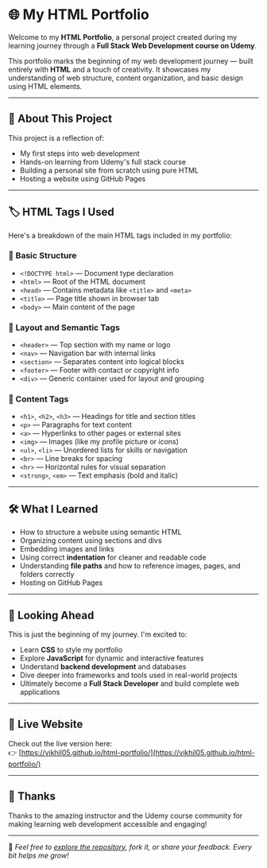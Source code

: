 # 🌐 My HTML Portfolio

Welcome to my **HTML Portfolio**, a personal project created during my learning journey through a **Full Stack Web Development course on Udemy**.

This portfolio marks the beginning of my web development journey — built entirely with **HTML** and a touch of creativity. It showcases my understanding of web structure, content organization, and basic design using HTML elements.

---

## 📖 About This Project

This project is a reflection of:

- My first steps into web development
- Hands-on learning from Udemy's full stack course
- Building a personal site from scratch using pure HTML
- Hosting a website using GitHub Pages

---

## 🏷️ HTML Tags I Used

Here's a breakdown of the main HTML tags included in my portfolio:

### 🔹 Basic Structure

- `<!DOCTYPE html>` — Document type declaration  
- `<html>` — Root of the HTML document  
- `<head>` — Contains metadata like `<title>` and `<meta>`  
- `<title>` — Page title shown in browser tab  
- `<body>` — Main content of the page  

### 🔹 Layout and Semantic Tags

- `<header>` — Top section with my name or logo  
- `<nav>` — Navigation bar with internal links  
- `<section>` — Separates content into logical blocks  
- `<footer>` — Footer with contact or copyright info  
- `<div>` — Generic container used for layout and grouping  

### 🔹 Content Tags

- `<h1>`, `<h2>`, `<h3>` — Headings for title and section titles  
- `<p>` — Paragraphs for text content  
- `<a>` — Hyperlinks to other pages or external sites  
- `<img>` — Images (like my profile picture or icons)  
- `<ul>`, `<li>` — Unordered lists for skills or navigation  
- `<br>` — Line breaks for spacing  
- `<hr>` — Horizontal rules for visual separation  
- `<strong>`, `<em>` — Text emphasis (bold and italic)  

---

## 🛠 What I Learned

- How to structure a website using semantic HTML  
- Organizing content using sections and divs  
- Embedding images and links  
- Using correct **indentation** for cleaner and readable code  
- Understanding **file paths** and how to reference images, pages, and folders correctly  
- Hosting on GitHub Pages  

---

## 🎯 Looking Ahead

This is just the beginning of my journey. I'm excited to:

- Learn **CSS** to style my portfolio  
- Explore **JavaScript** for dynamic and interactive features  
- Understand **backend development** and databases  
- Dive deeper into frameworks and tools used in real-world projects  
- Ultimately become a **Full Stack Developer** and build complete web applications  

---

## 🚀 Live Website

Check out the live version here:  
👉 [https://vikhil05.github.io/html-portfolio/](https://vikhil05.github.io/html-portfolio/)

---

## 🙌 Thanks

Thanks to the amazing instructor and the Udemy course community for making learning web development accessible and engaging!

---

🔗 *Feel free to [explore the repository](https://github.com/vikhil05/html-portfolio), fork it, or share your feedback. Every bit helps me grow!*
